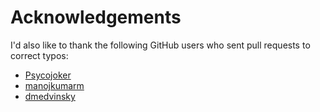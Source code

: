 Acknowledgements
================

I'd also like to thank the following GitHub users who sent pull requests to
correct typos:

* [Psycojoker](https://github.com/Psycojoker)
* [manojkumarm](https://github.com/manojkumarm)
* [dmedvinsky](https://github.com/dmedvinsky)
